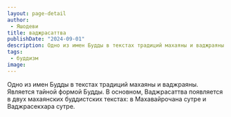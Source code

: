 ```yaml
---
layout: page-detail
author:
 - Яшодеви
title: ваджрасаттва
publishDate: "2024-09-01"
description: Одно из имен Будды в текстах традиций махаяны и ваджраяны. Является тайной формой Будды. В основном, Ваджрасаттва появляется в двух махаянских буддистских текстах в Махавайрочана сутре и Ваджрасекхара сутре.
tags:
 - буддизм
image: 
---
```


Одно из имен Будды в текстах традиций махаяны и ваджраяны. Является тайной формой Будды. В основном, Ваджрасаттва появляется в двух махаянских буддистских текстах: в Махавайрочана сутре и Ваджрасекхара сутре.

